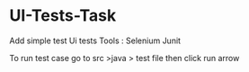 # UI-Tests-Task
Add simple test Ui tests 
Tools : Selenium 
        Junit
        
To run test case go to src >java > test file then click run arrow
